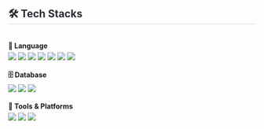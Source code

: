 <div style="text-align: left;">
  <h2 style="border-bottom: 1px solid #d8dee4; color: #282d33;"> 🛠️ Tech Stacks </h2> <br>

  <!-- 프로그래밍 언어 -->
  <div style="font-weight: bold; margin-bottom: 5px;">🧾 Language</div>
  <div style="text-align: left;">
    <img src="https://img.shields.io/badge/C++-00599C?style=flat&logo=C%2B%2B&logoColor=white">
    <img src="https://img.shields.io/badge/Java-007396?style=flat&logo=Java&logoColor=white">
    <img src="https://img.shields.io/badge/Javascript-F7DF1E?style=flat&logo=Javascript&logoColor=white">
    <img src="https://img.shields.io/badge/Python-3776AB?style=flat&logo=Python&logoColor=white">
    <img src="https://img.shields.io/badge/HTML5-E34F26?style=flat&logo=HTML5&logoColor=white">
    <img src="https://img.shields.io/badge/CSS3-1572B6?style=flat&logo=CSS3&logoColor=white">
    <img src="https://img.shields.io/badge/Sass-CC6699?style=flat&logo=Sass&logoColor=white">
  </div>
  <br>

  <!-- 데이터베이스 -->
  <div style="font-weight: bold; margin-bottom: 5px;">🗄️ Database</div>
  <div style="text-align: left;">
    <img src="https://img.shields.io/badge/MySQL-4479A1?style=flat&logo=MySQL&logoColor=white">
    <img src="https://img.shields.io/badge/MongoDB-47A248?style=flat&logo=MongoDB&logoColor=white">
    <img src="https://img.shields.io/badge/Firebase-FFCA28?style=flat&logo=Firebase&logoColor=white">
  </div>
  <br>

  <!-- 기타 툴 -->
  <div style="font-weight: bold; margin-bottom: 5px;">🧰 Tools & Platforms</div>
  <div style="text-align: left;">
    <img src="https://img.shields.io/badge/Github-181717?style=flat&logo=Github&logoColor=white">
    <img src="https://img.shields.io/badge/Figma-F24E1E?style=flat&logo=Figma&logoColor=white">
    <img src="https://img.shields.io/badge/Linux-FCC624?style=flat&logo=Linux&logoColor=white">
  </div>
</div>

